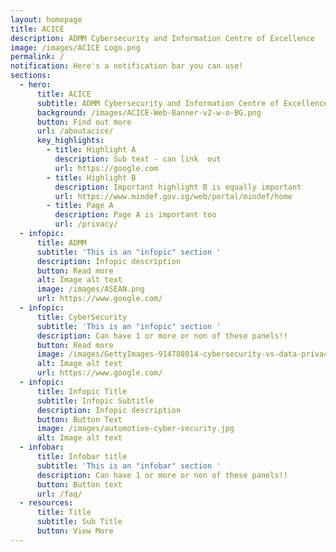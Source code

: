 ```yaml
---
layout: homepage
title: ACICE
description: ADMM Cybersecurity and Information Centre of Excellence
image: /images/ACICE Logo.png
permalink: /
notification: Here's a notification bar you can use!
sections:
  - hero:
      title: ACICE
      subtitle: ADMM Cybersecurity and Information Centre of Excellence
      background: /images/ACICE-Web-Banner-v2-w-o-BG.png
      button: Find out more
      url: /aboutacice/
      key_highlights:
        - title: Highlight A
          description: Sub text - can link  out
          url: https://google.com
        - title: Highlight B
          description: Important highlight B is equally important
          url: https://www.mindef.gov.sg/web/portal/mindef/home
        - title: Page A
          description: Page A is important too
          url: /privacy/
  - infopic:
      title: ADMM
      subtitle: 'This is an "infopic" section '
      description: Infopic description
      button: Read more
      alt: Image alt text
      image: /images/ASEAN.png
      url: https://www.google.com/
  - infopic:
      title: CyberSecurity
      subtitle: 'This is an "infopic" section '
      description: Can have 1 or more or non of these panels!!
      button: Read more
      image: /images/GettyImages-914788014-cybersecurity-vs-data-privacy-1-min.jpg
      alt: Image alt text
      url: https://www.google.com/
  - infopic:
      title: Infopic Title
      subtitle: Infopic Subtitle
      description: Infopic description
      button: Button Text
      image: /images/automotive-cyber-security.jpg
      alt: Image alt text
  - infobar:
      title: Infobar title
      subtitle: 'This is an "infobar" section '
      description: Can have 1 or more or non of these panels!!
      button: Button text
      url: /faq/
  - resources:
      title: Title
      subtitle: Sub Title
      button: View More
---
```


